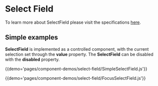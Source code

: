 # Select Field

To learn more about SelectField please visit the specifications [here](https://material.io/guidelines/components/menus.html#menus-usage).

## Simple examples

**SelectField** is implemented as a controlled component, with the current selection set through the **value** property. The **SelectField** can be disabled with the **disabled** property.

{{demo='pages/component-demos/select-field/SimpleSelectField.js'}}

{{demo='pages/component-demos/select-field/FocusSelectField.js'}}
